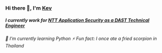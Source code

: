 ### <h3>Hi there 👋, I'm <a href="http://kevincapule.com/"  target="_blank">Kev</a></h3>

<h5>I currently work for <a href="https://www.whitehatsec.com/" target="_blank">NTT Application Security as a DAST Technical Engineer<a></h5>
  <h6>
  🌱 I’m currently learning Python</li>
  ⚡ Fun fact: I once ate a fried scorpion in Thailand</li>
  </h6>

<!--
**kapoolay/kapoolay** is a ✨ _special_ ✨ repository because its `README.md` (this file) appears on your GitHub profile.

Here are some ideas to get you started:

- 🔭 I’m currently working on ...
- 🌱 I’m currently learning ...
- 👯 I’m looking to collaborate on ...
- 🤔 I’m looking for help with ...
- 💬 Ask me about ...
- 📫 How to reach me: ...
- 😄 Pronouns: ...
- ⚡ Fun fact: ...
-->
